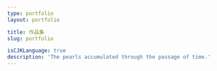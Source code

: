 ```yaml
---
type: portfolio
layout: portfolio

title: 作品集
slug: portfolio

isCJKLanguage: true
description: 'The pearls accumulated through the passage of time.'
---
```

